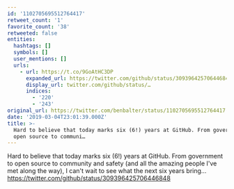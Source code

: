 ```yaml
---
id: '1102705695512764417'
retweet_count: '1'
favorite_count: '38'
retweeted: false
entities:
  hashtags: []
  symbols: []
  user_mentions: []
  urls:
    - url: https://t.co/9GoAtHC3DP
      expanded_url: https://twitter.com/github/status/309396425706446848
      display_url: twitter.com/github/status/…
      indices:
        - '220'
        - '243'
original_url: https://twitter.com/benbalter/status/1102705695512764417
date: '2019-03-04T23:01:39.000Z'
title: >-
  Hard to believe that today marks six (6!) years at GitHub. From government to
  open source to communi…
---
```


Hard to believe that today marks six (6!) years at GitHub. From government to open source to community and safety (and all the amazing people I've met along the way), I can't wait to see what the next six years bring... https://twitter.com/github/status/309396425706446848
